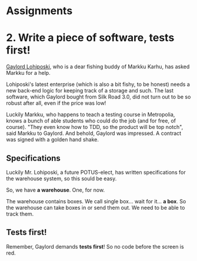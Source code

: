 # Assignments


# 2. Write a piece of software, tests first!

[Gaylord Lohiposki](https://www.linkedin.com/in/gaylord-lohiposki-8852a464), who is a dear fishing buddy of Markku Karhu, has asked Markku for a help.

Lohiposki's latest enterprise (which is also a bit fishy, to be honest) needs a new back-end logic for keeping track of a storage and such. The last software, which Gaylord bought from Silk Road 3.0, did not turn out to be so robust after all, even if the price was low!

Luckily Markku, who happens to teach a testing course in Metropolia, knows a bunch of able students who could do the job (and for free, of course). "They even know how to TDD, so the product will be top notch", said Markku to Gaylord. And behold, Gaylord was impressed. A contract was signed with a golden hand shake.

## Specifications

Luckily Mr. Lohiposki, a future POTUS-elect, has written specifications for the warehouse system, so this sould be easy.

So, we have **a warehouse**. One, for now.

The warehouse contains boxes. We call single box... wait for it... **a box**.
So the warehouse can take boxes in or send them out. We need to be able to track them.

## Tests first!

Remember, Gaylord demands **tests first**! So no code before the screen is red.
